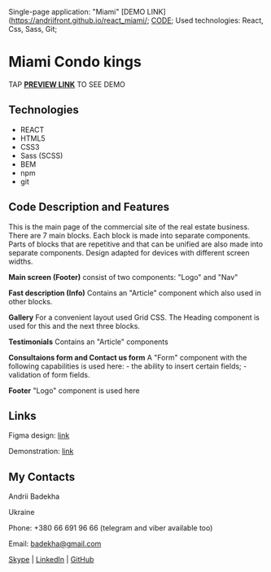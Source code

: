 Single-page application: "Miami"
[DEMO LINK](https://andriifront.github.io/react_miami/;
[CODE](https://andriifront.github.io/react_miami/);
Used technologies:  React, Css, Sass, Git;


# Miami Condo kings
TAP **[PREVIEW LINK](https://andriifront.github.io/react_miami/)** TO SEE DEMO

## Technologies

 - REACT
 - HTML5
 - CSS3
 - Sass (SCSS)
 - BEM
 - npm
 - git


## Code Description and Features
This is the main page of the commercial site of the real estate business. There are 7 main blocks.
Each block is made into separate components. Parts of blocks that are repetitive and that can be unified are also made into separate components.
Design adapted for devices with different screen widths.

**Main screen (Footer)**
  consist of two components: "Logo" and "Nav"

**Fast description (Info)**
  Contains an "Article" component which also used in other blocks.

**Gallery**
  For a convenient layout used Grid CSS. The Heading component is used for this and the next three blocks.

**Testimonials**
  Contains an "Article" components

**Consultaions form and Contact us form**
  A "Form" component with the following capabilities is used here:
    - the ability to insert certain fields;
    - validation of form fields.

**Footer**
  "Logo" component is used here

## Links

Figma design: [link](https://www.figma.com/file/OvRf74Z53zOm7SCupA5ssj/Miami-Condo-Kings?node-id=0:1)

Demonstration: [link](https://andriifront.github.io/react_miami/)

## My Contacts
Andrii Badekha

Ukraine

Phone: +380 66 691 96 66 (telegram and viber available too)

Email: [badekha@gmail.com](mailto:badekha@gmail.com)

[Skype](https://join.skype.com/invite/h29gcO1kzY99) | [LinkedIn](https://www.linkedin.com/in/andrii-badekha-3a026b79/) | [GitHub](https://github.com/andriiFront)